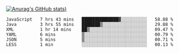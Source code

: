 [![Anurag's GitHub stats](https://github-readme-stats.vercel.app/api?username=Old-Camel&show_icons=true&theme=dark))](https://github.com/anuraghazra/github-readme-stats)
<!--START_SECTION:waka-->

```text
JavaScript   7 hrs 43 mins   ██████████████▓░░░░░░░░░░   58.88 %
Java         3 hrs 55 mins   ███████▒░░░░░░░░░░░░░░░░░   29.88 %
XML          1 hr 14 mins    ██▒░░░░░░░░░░░░░░░░░░░░░░   09.47 %
YAML         6 mins          ▒░░░░░░░░░░░░░░░░░░░░░░░░   00.79 %
JSON         5 mins          ▒░░░░░░░░░░░░░░░░░░░░░░░░   00.71 %
LESS         1 min           ░░░░░░░░░░░░░░░░░░░░░░░░░   00.13 %
```

<!--END_SECTION:waka-->

